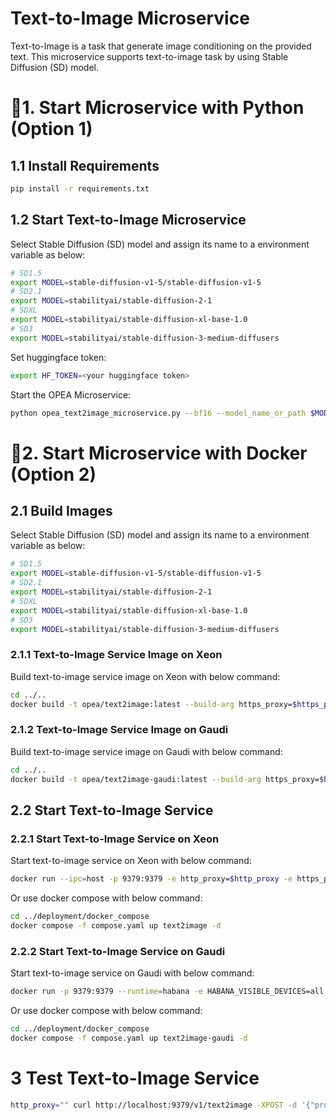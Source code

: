 # Text-to-Image Microservice

Text-to-Image is a task that generate image conditioning on the provided text. This microservice supports text-to-image task by using Stable Diffusion (SD) model.

# 🚀1. Start Microservice with Python (Option 1)

## 1.1 Install Requirements

```bash
pip install -r requirements.txt
```

## 1.2 Start Text-to-Image Microservice

Select Stable Diffusion (SD) model and assign its name to a environment variable as below:

```bash
# SD1.5
export MODEL=stable-diffusion-v1-5/stable-diffusion-v1-5
# SD2.1
export MODEL=stabilityai/stable-diffusion-2-1
# SDXL
export MODEL=stabilityai/stable-diffusion-xl-base-1.0
# SD3
export MODEL=stabilityai/stable-diffusion-3-medium-diffusers
```

Set huggingface token:

```bash
export HF_TOKEN=<your huggingface token>
```

Start the OPEA Microservice:

```bash
python opea_text2image_microservice.py --bf16 --model_name_or_path $MODEL --token $HF_TOKEN
```

# 🚀2. Start Microservice with Docker (Option 2)

## 2.1 Build Images

Select Stable Diffusion (SD) model and assign its name to a environment variable as below:

```bash
# SD1.5
export MODEL=stable-diffusion-v1-5/stable-diffusion-v1-5
# SD2.1
export MODEL=stabilityai/stable-diffusion-2-1
# SDXL
export MODEL=stabilityai/stable-diffusion-xl-base-1.0
# SD3
export MODEL=stabilityai/stable-diffusion-3-medium-diffusers
```

### 2.1.1 Text-to-Image Service Image on Xeon

Build text-to-image service image on Xeon with below command:

```bash
cd ../..
docker build -t opea/text2image:latest --build-arg https_proxy=$https_proxy --build-arg http_proxy=$http_proxy -f comps/text2image/src/Dockerfile .
```

### 2.1.2 Text-to-Image Service Image on Gaudi

Build text-to-image service image on Gaudi with below command:

```bash
cd ../..
docker build -t opea/text2image-gaudi:latest --build-arg https_proxy=$https_proxy --build-arg http_proxy=$http_proxy -f comps/text2image/src/Dockerfile.intel_hpu .
```

## 2.2 Start Text-to-Image Service

### 2.2.1 Start Text-to-Image Service on Xeon

Start text-to-image service on Xeon with below command:

```bash
docker run --ipc=host -p 9379:9379 -e http_proxy=$http_proxy -e https_proxy=$https_proxy -e HF_TOKEN=$HF_TOKEN -e MODEL=$MODEL opea/text2image:latest
```

Or use docker compose with below command:
```bash
cd ../deployment/docker_compose
docker compose -f compose.yaml up text2image -d
```

### 2.2.2 Start Text-to-Image Service on Gaudi

Start text-to-image service on Gaudi with below command:

```bash
docker run -p 9379:9379 --runtime=habana -e HABANA_VISIBLE_DEVICES=all -e OMPI_MCA_btl_vader_single_copy_mechanism=none --cap-add=sys_nice --ipc=host -e http_proxy=$http_proxy -e https_proxy=$https_proxy -e HF_TOKEN=$HF_TOKEN -e MODEL=$MODEL opea/text2image-gaudi:latest
```

Or use docker compose with below command:
```bash
cd ../deployment/docker_compose
docker compose -f compose.yaml up text2image-gaudi -d
```

# 3 Test Text-to-Image Service

```bash
http_proxy="" curl http://localhost:9379/v1/text2image -XPOST -d '{"prompt":"An astronaut riding a green horse", "num_images_per_prompt":1}' -H 'Content-Type: application/json'
```
